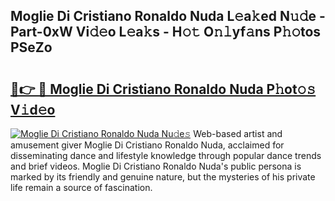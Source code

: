 ## Moglie Di Cristiano Ronaldo Nuda L𝚎a𝚔ed N𝚞𝚍e - Part-0xW Vi𝚍𝚎o L𝚎a𝚔s - H𝚘𝚝 O𝚗𝚕yf𝚊ns P𝚑𝚘tos PSeZo

# <h2><a href="http://kfctvim.oniu.top/?m=Moglie+Di+Cristiano+Ronaldo+Nuda">🔗👉 🔴 Moglie Di Cristiano Ronaldo Nuda P𝚑ot𝚘𝚜 V𝚒d𝚎o</a></h2>

[![Moglie Di Cristiano Ronaldo Nuda Nu𝚍e𝚜](https://i.imgur.com/0qMVB7G.gif)](http://kfctvim.oniu.top/?m=Moglie+Di+Cristiano+Ronaldo+Nuda)
Web-based artist and amusement giver Moglie Di Cristiano Ronaldo Nuda, acclaimed for disseminating dance and lifestyle knowledge through popular dance trends and brief videos. Moglie Di Cristiano Ronaldo Nuda's public persona is marked by its friendly and genuine nature, but the mysteries of his private life remain a source of fascination.  
